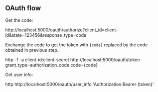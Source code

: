 
## OAuth flow

Get the code: 

http://localhost:5000/oauth/authorize?client_id=client-id&state=123456&response_type=code

Exchange the code to get the token with `{code}` replaced by the code obtained in previous step.

http -f -a client-id:client-secret http://localhost:5000/oauth/token grant_type=authorization_code code={code}

Get user info:

http http://localhost:5000/oauth/user_info 'Authorization:Bearer {token}'